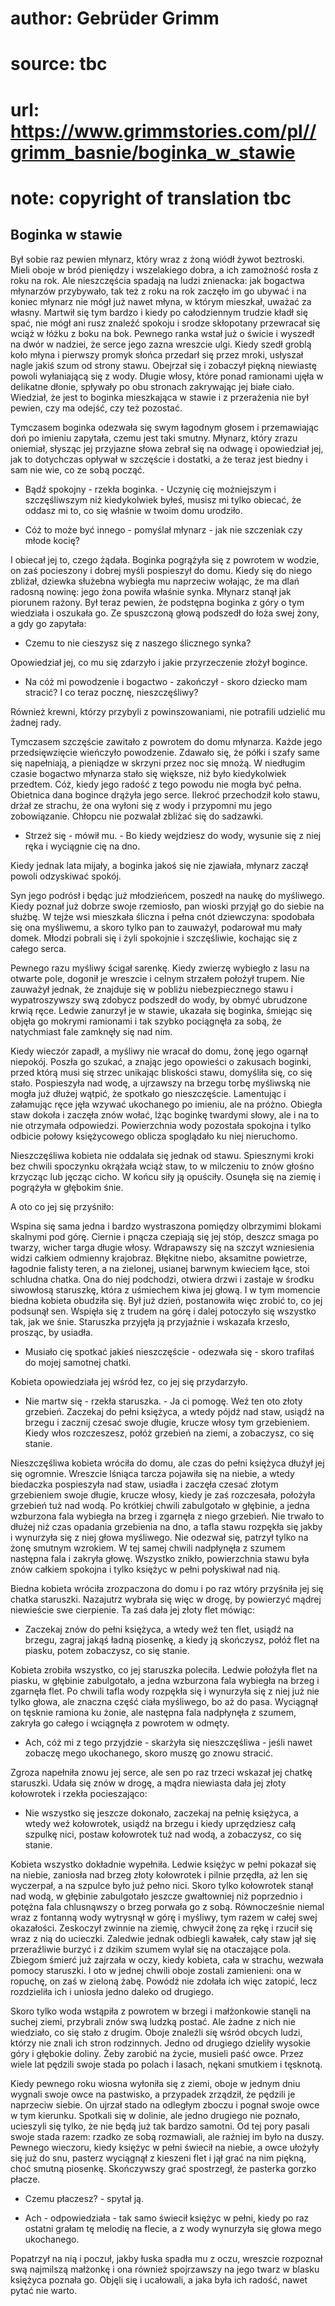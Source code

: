 # author: Gebrüder Grimm
# source: tbc
# url: https://www.grimmstories.com/pl//grimm_basnie/boginka_w_stawie
# note: copyright of translation tbc

## Boginka w stawie 

Był sobie raz pewien młynarz, który wraz z żoną wiódł żywot beztroski.
Mieli oboje w bród pieniędzy i wszelakiego dobra, a ich zamożność rosła
z roku na rok. Ale nieszczęścia spadają na ludzi znienacka: jak bogactwa
młynarzów przybywało, tak też z roku na rok zaczęło im go ubywać i na
koniec młynarz nie mógł już nawet młyna, w którym mieszkał, uważać za
własny. Martwił się tym bardzo i kiedy po całodziennym trudzie kładł się
spać, nie mógł ani rusz znaleźć spokoju i srodze skłopotany przewracał
się wciąż w łóżku z boku na bok. Pewnego ranka wstał już o świcie i
wyszedł na dwór w nadziei, że serce jego zazna wreszcie ulgi. Kiedy
szedł groblą koło młyna i pierwszy promyk słońca przedarł się przez
mroki, usłyszał nagle jakiś szum od strony stawu. Obejrzał się i
zobaczył piękną niewiastę powoli wyłaniającą się z wody. Długie włosy,
które ponad ramionami ujęła w delikatne dłonie, spływały po obu stronach
zakrywając jej białe ciało. Wiedział, że jest to boginka mieszkająca w
stawie i z przerażenia nie był pewien, czy ma odejść, czy też pozostać.

Tymczasem boginka odezwała się swym łagodnym głosem i przemawiając doń
po imieniu zapytała, czemu jest taki smutny. Młynarz, który zrazu
oniemiał, słysząc jej przyjazne słowa zebrał się na odwagę i opowiedział
jej, jak to dotychczas opływał w szczęście i dostatki, a że teraz jest
biedny i sam nie wie, co ze sobą począć.

- Bądź spokojny - rzekła boginka. - Uczynię cię możniejszym i
szczęśliwszym niż kiedykolwiek byłeś, musisz mi tylko obiecać, że oddasz
mi to, co się właśnie w twoim domu urodziło.

- Cóż to może być innego - pomyślał młynarz - jak nie szczeniak czy
młode kocię?

I obiecał jej to, czego żądała. Boginka pogrążyła się z powrotem w
wodzie, on zaś pocieszony i dobrej myśli pospieszył do domu. Kiedy się
do niego zbliżał, dziewka służebna wybiegła mu naprzeciw wołając, że ma
dlań radosną nowinę: jego żona powiła właśnie synka. Młynarz stanął jak
piorunem rażony. Był teraz pewien, że podstępna boginka z góry o tym
wiedziała i oszukała go. Ze spuszczoną głową podszedł do łoża swej żony,
a gdy go zapytała:

- Czemu to nie cieszysz się z naszego ślicznego synka?

Opowiedział jej, co mu się zdarzyło i jakie przyrzeczenie złożył
bogince.

- Na cóż mi powodzenie i bogactwo - zakończył - skoro dziecko mam
stracić? I co teraz pocznę, nieszczęśliwy?

Również krewni, którzy przybyli z powinszowaniami, nie potrafili
udzielić mu żadnej rady.

Tymczasem szczęście zawitało z powrotem do domu młynarza. Każde jego
przedsięwzięcie wieńczyło powodzenie. Zdawało się, że półki i szafy same
się napełniają, a pieniądze w skrzyni przez noc się mnożą. W niedługim
czasie bogactwo młynarza stało się większe, niż było kiedykolwiek
przedtem. Cóż, kiedy jego radość z tego powodu nie mogła być pełna.
Obietnica dana bogince drążyła jego serce. Ilekroć przechodził koło
stawu, drżał ze strachu, że ona wyłoni się z wody i przypomni mu jego
zobowiązanie. Chłopcu nie pozwalał zbliżać się do sadzawki.

- Strzeż się - mówił mu. - Bo kiedy wejdziesz do wody, wysunie się z
niej ręka i wyciągnie cię na dno.

Kiedy jednak lata mijały, a boginka jakoś się nie zjawiała, młynarz
zaczął powoli odzyskiwać spokój.

Syn jego podrósł i będąc już młodzieńcem, poszedł na naukę do myśliwego.
Kiedy poznał już dobrze swoje rzemiosło, pan wioski przyjął go do siebie
na służbę. W tejże wsi mieszkała śliczna i pełna cnót dziewczyna:
spodobała się ona myśliwemu, a skoro tylko pan to zauważył, podarował mu
mały domek. Młodzi pobrali się i żyli spokojnie i szczęśliwie, kochając
się z całego serca.

Pewnego razu myśliwy ścigał sarenkę. Kiedy zwierzę wybiegło z lasu na
otwarte pole, dogonił je wreszcie i celnym strzałem położył trupem. Nie
zauważył jednak, że znajduje się w pobliżu niebezpiecznego stawu i
wypatroszywszy swą zdobycz podszedł do wody, by obmyć ubrudzone krwią
ręce. Ledwie zanurzył je w stawie, ukazała się boginka, śmiejąc się
objęła go mokrymi ramionami i tak szybko pociągnęła za sobą, że
natychmiast fale zamknęły się nad nim.

Kiedy wieczór zapadł, a myśliwy nie wracał do domu, żonę jego ogarnął
niepokój. Poszła go szukać, a znając jego opowieści o zakusach boginki,
przed którą musi się strzec unikając bliskości stawu, domyśliła się, co
się stało. Pospieszyła nad wodę, a ujrzawszy na brzegu torbę myśliwską
nie mogła już dłużej wątpić, że spotkało go nieszczęście. Lamentując i
załamując ręce jęła wzywać ukochanego po imieniu, ale na próżno. Obiegła
staw dokoła i zaczęła znów wołać, lżąc boginkę twardymi słowy, ale i na
to nie otrzymała odpowiedzi. Powierzchnia wody pozostała spokojna i
tylko odbicie połowy księżycowego oblicza spoglądało ku niej nieruchomo.

Nieszczęśliwa kobieta nie oddalała się jednak od stawu. Spiesznymi kroki
bez chwili spoczynku okrążała wciąż staw, to w milczeniu to znów głośno
krzycząc lub jęcząc cicho. W końcu siły ją opuściły. Osunęła się na
ziemię i pogrążyła w głębokim śnie.

A oto co jej się przyśniło:

Wspina się sama jedna i bardzo wystraszona pomiędzy olbrzymimi blokami
skalnymi pod górę. Ciernie i pnącza czepiają się jej stóp, deszcz smaga
po twarzy, wicher targa długie włosy. Wdrapawszy się na szczyt
wzniesienia widzi całkiem odmienny krajobraz. Błękitne niebo, aksamitne
powietrze, łagodnie falisty teren, a na zielonej, usianej barwnym
kwieciem łące, stoi schludna chatka. Ona do niej podchodzi, otwiera
drzwi i zastaje w środku siwowłosą staruszkę, która z uśmiechem kiwa jej
głową. I w tym momencie biedna kobieta obudziła się. Był już dzień,
postanowiła więc zrobić to, co jej podsunął sen. Wspięła się z trudem na
górę i dalej potoczyło się wszystko tak, jak we śnie. Staruszka przyjęła
ją przyjaźnie i wskazała krzesło, prosząc, by usiadła.

- Musiało cię spotkać jakieś nieszczęście - odezwała się - skoro
trafiłaś do mojej samotnej chatki.

Kobieta opowiedziała jej wśród łez, co jej się przydarzyło.

- Nie martw się - rzekła staruszka. - Ja ci pomogę. Weź ten oto złoty
grzebień. Zaczekaj do pełni księżyca, a wtedy pójdź nad staw, usiądź na
brzegu i zacznij czesać swoje długie, krucze włosy tym grzebieniem.
Kiedy włos rozczeszesz, połóż grzebień na ziemi, a zobaczysz, co się
stanie.

Nieszczęśliwa kobieta wróciła do domu, ale czas do pełni księżyca dłużył
jej się ogromnie. Wreszcie lśniąca tarcza pojawiła się na niebie, a
wtedy biedaczka pospieszyła nad staw, usiadła i zaczęła czesać złotym
grzebieniem swoje długie, krucze włosy, kiedy je zaś rozczesała,
położyła grzebień tuż nad wodą. Po krótkiej chwili zabulgotało w
głębinie, a jedna wzburzona fala wybiegła na brzeg i zgarnęła z niego
grzebień. Nie trwało to dłużej niż czas opadania grzebienia na dno, a
tafla stawu rozpękła się jakby i wynurzyła się z niej głowa myśliwego.
Nie odezwał się, patrzył tylko na żonę smutnym wzrokiem. W tej samej
chwili nadpłynęła z szumem następna fala i zakryła głowę. Wszystko
znikło, powierzchnia stawu była znów całkiem spokojna i tylko księżyc w
pełni połyskiwał nad nią.

Biedna kobieta wróciła zrozpaczona do domu i po raz wtóry przyśniła jej
się chatka staruszki. Nazajutrz wybrała się więc w drogę, by powierzyć
mądrej niewieście swe cierpienie. Ta zaś dała jej złoty flet mówiąc:

- Zaczekaj znów do pełni księżyca, a wtedy weź ten flet, usiądź na
brzegu, zagraj jakąś ładną piosenkę, a kiedy ją skończysz, połóż flet na
piasku, potem zobaczysz, co się stanie.

Kobieta zrobiła wszystko, co jej staruszka poleciła. Ledwie położyła
flet na piasku, w głębinie zabulgotało, a jedna wzburzona fala wybiegła
na brzeg i zgarnęła flet. Po chwili tafla wody rozpękła się i wynurzyła
się z niej już nie tylko głowa, ale znaczna część ciała myśliwego, bo aż
do pasa. Wyciągnął on tęsknie ramiona ku żonie, ale następna fala
nadpłynęła z szumem, zakryła go całego i wciągnęła z powrotem w odmęty.

- Ach, cóż mi z tego przyjdzie - skarżyła się nieszczęśliwa - jeśli
nawet zobaczę mego ukochanego, skoro muszę go znowu stracić.

Zgroza napełniła znowu jej serce, ale sen po raz trzeci wskazał jej
chatkę staruszki. Udała się znów w drogę, a mądra niewiasta dała jej
złoty kołowrotek i rzekła pocieszająco:

- Nie wszystko się jeszcze dokonało, zaczekaj na pełnię księżyca, a
wtedy weź kołowrotek, usiądź na brzegu i kiedy uprzędziesz całą szpulkę
nici, postaw kołowrotek tuż nad wodą, a zobaczysz, co się stanie.

Kobieta wszystko dokładnie wypełniła. Ledwie księżyc w pełni pokazał się
na niebie, zaniosła nad brzeg złoty kołowrotek i pilnie przędła, aż len
się wyczerpał, a na szpulce było już pełno nici. Skoro tylko kołowrotek
stanął nad wodą, w głębinie zabulgotało jeszcze gwałtowniej niż
poprzednio i potężna fala chlusnąwszy o brzeg porwała go z sobą.
Równocześnie niemal wraz z fontanną wody wytrysnął w górę i myśliwy, tym
razem w całej swej okazałości. Zeskoczył zwinnie na ziemię, chwycił żonę
za rękę i rzucił się wraz z nią do ucieczki. Zaledwie jednak odbiegli
kawałek, cały staw jął się przeraźliwie burzyć i z dzikim szumem wylał
się na otaczające pola. Zbiegom śmierć już zajrzała w oczy, kiedy
kobieta, cała w strachu, wezwała pomocy staruszki. I oto w jednej chwili
oboje zostali zamienieni: ona w ropuchę, on zaś w zieloną żabę. Powódź
nie zdołała ich więc zatopić, lecz rozdzieliła ich i uniosła jedno
daleko od drugiego.

Skoro tylko woda wstąpiła z powrotem w brzegi i małżonkowie stanęli na
suchej ziemi, przybrali znów swą ludzką postać. Ale żadne z nich nie
wiedziało, co się stało z drugim. Oboje znaleźli się wśród obcych ludzi,
którzy nie znali ich stron rodzinnych. Jedno od drugiego dzieliły
wysokie góry i głębokie doliny. Żeby zarobić na życie, musieli paść
owce. Przez wiele lat pędzili swoje stada po polach i lasach, nękani
smutkiem i tęsknotą.

Kiedy pewnego roku wiosna wyłoniła się z ziemi, oboje w jednym dniu
wygnali swoje owce na pastwisko, a przypadek zrządził, że pędzili je
naprzeciw siebie. On ujrzał stado na odległym zboczu i pognał swoje owce
w tym kierunku. Spotkali się w dolinie, ale jedno drugiego nie poznało,
ucieszyli się tylko, że nie będą już tak bardzo samotni. Od tej pory
pasali swoje stada razem: rzadko ze sobą rozmawiali, ale raźniej im było
na duszy. Pewnego wieczoru, kiedy księżyc w pełni świecił na niebie, a
owce ułożyły się już do snu, pasterz wyciągnął z kieszeni flet i jął
grać na nim piękną, choć smutną piosenkę. Skończywszy grać spostrzegł,
że pasterka gorzko płacze.

- Czemu płaczesz? - spytał ją.

- Ach - odpowiedziała - tak samo świecił księżyc w pełni, kiedy po raz
ostatni grałam tę melodię na flecie, a z wody wynurzyła się głowa mego
ukochanego.

Popatrzył na nią i poczuł, jakby łuska spadła mu z oczu, wreszcie
rozpoznał swą najmilszą małżonkę i ona również spojrzawszy na jego twarz
w blasku księżyca poznała go. Objęli się i ucałowali, a jaka była ich
radość, nawet pytać nie warto.
